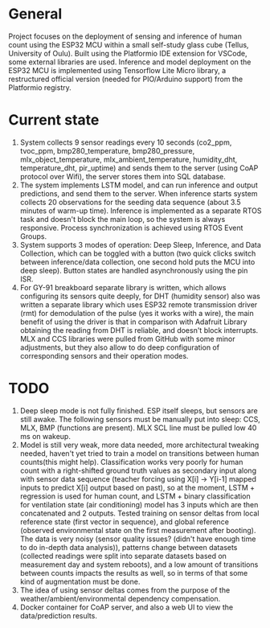 # General
Project focuses on the deployment of sensing and inference of human count using the ESP32 MCU within a small self-study glass cube (Tellus, University of Oulu). Built using the Platformio IDE extension for VSCode, some external libraries are used. Inference and model deployment on the ESP32 MCU is implemented using Tensorflow Lite Micro library, a restructured official version (needed for PIO/Arduino support) from the Platformio registry. 
# Current state
1. System collects 9 sensor readings every 10 seconds (co2_ppm, tvoc_ppm, bmp280_temperature, bmp280_pressure, mlx_object_temperature, mlx_ambient_temperature, humidity_dht, temperature_dht, pir_uptime) and sends them to the server (using CoAP protocol over Wifi), the server stores them into SQL database.
2. The system implements LSTM model, and can run inference and output predictions, and send them to the server. When inference starts system collects 20 observations for the seeding data sequence (about 3.5 minutes of warm-up time). Inference is implemented as a separate RTOS task and doesn't block the main loop, so the system is always responsive. Process synchronization is achieved using RTOS Event Groups.
3. System supports 3 modes of operation: Deep Sleep, Inference, and Data Collection, which can be toggled with a button (two quick clicks switch between inference/data collection, one second hold puts the MCU into deep sleep). Button states are handled asynchronously using the pin ISR.
4. For GY-91 breakboard separate library is written, which allows configuring its sensors quite deeply, for DHT (humidity sensor) also was written a separate library which uses ESP32 remote transmission driver (rmt) for demodulation of the pulse (yes it works with a wire), the main benefit of using the driver is that in comparison with Adafruit Library obtaining the reading from DHT is reliable, and doesn't block interrupts. MLX and CCS libraries were pulled from GitHub with some minor adjustments, but they also allow to do deep configuration of corresponding sensors and their operation modes.
# TODO
1.  Deep sleep mode is not fully finished. ESP itself sleeps, but sensors are still awake. The following sensors must be manually put into sleep: CCS, MLX, BMP (functions are present). MLX SCL line must be pulled low 40 ms on wakeup.
2.  Model is still very weak, more data needed, more architectural tweaking needed, haven't yet tried to train a model on transitions between human counts(this might help). Classification works very poorly for human count with a right-shifted ground truth values as secondary input along with sensor data sequence (teacher forcing using X[i] -> Y[i-1] mapped inputs to predict X[i] output based on past), so at the moment, LSTM + regression is used for human count, and LSTM + binary classification for ventilation state (air conditioning) model has 3 inputs which are then concatenated and 2 outputs. Tested training on sensor deltas from local reference state (first vector in sequence), and global reference (observed environmental state on the first measurement after booting). The data is very noisy (sensor quality issues? (didn't have enough time to do in-depth data analysis)), patterns change between datasets (collected readings were split into separate datasets based on measurement day and system reboots), and a low amount of transitions between counts impacts the results as well, so in terms of that some kind of augmentation must be done.
3.  The idea of using sensor deltas comes from the purpose of the weather/ambient/environmental dependency compensation.
4.  Docker container for CoAP server, and also a web UI to view the data/prediction results.
